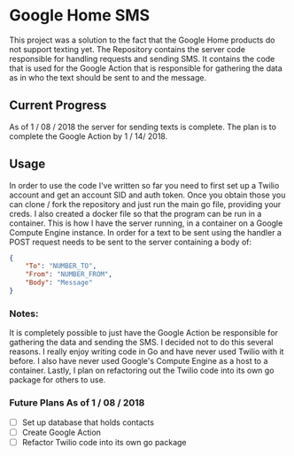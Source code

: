 # Google Home SMS

This project was a solution to the fact that the Google Home products do
not support texting yet. The Repository contains the server code responsible
for handling requests and sending SMS. It contains the code that is used for the 
Google Action that is responsible for gathering the data as in who the text
should be sent to and the message. 

## Current Progress
As of 1 / 08 / 2018 the server for sending texts is complete. 
The plan is to complete the Google Action by 1 / 14/ 2018. 

## Usage
In order to use the code I've written so far you need to first set up a
Twilio account and get an account SID and auth token. Once you obtain those
you can clone / fork the repository and just run the main go file, providing your creds. 
I also created a docker file so that the program can be run in a container. This is how 
I have the server running, in a container on a Google Compute Engine instance.
In order for a text to be sent using the handler a POST request needs to be sent
to the server containing a body of:
```json
{
    "To": "NUMBER_TO",
    "From": "NUMBER_FROM",
    "Body": "Message"
}
```

### Notes:
It is completely possible to just have the Google Action be responsible for gathering the
data and sending the SMS. I decided not to do this several reasons. I really enjoy writing
code in Go and have never used Twilio with it before. I also have never used Google's Compute
Engine as a host to a container. Lastly, I plan on refactoring out the Twilio code into its own
go package for others to use.


### Future Plans As of 1 / 08 / 2018
- [ ] Set up database that holds contacts
- [ ] Create Google Action
- [ ] Refactor Twilio code into its own go package 
